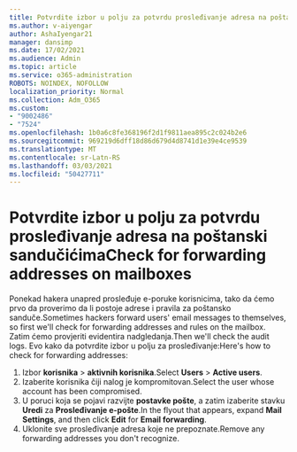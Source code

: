 ```yaml
---
title: Potvrdite izbor u polju za potvrdu prosleđivanje adresa na poštanski sandučićima
ms.author: v-aiyengar
author: AshaIyengar21
manager: dansimp
ms.date: 17/02/2021
ms.audience: Admin
ms.topic: article
ms.service: o365-administration
ROBOTS: NOINDEX, NOFOLLOW
localization_priority: Normal
ms.collection: Adm_O365
ms.custom:
- "9002486"
- "7524"
ms.openlocfilehash: 1b0a6c8fe368196f2d1f9811aea895c2c024b2e6
ms.sourcegitcommit: 969219d6dff18d86d679d4d8741d1e39e4ce9539
ms.translationtype: MT
ms.contentlocale: sr-Latn-RS
ms.lasthandoff: 03/03/2021
ms.locfileid: "50427711"
---
```

# <a name="check-for-forwarding-addresses-on-mailboxes"></a><span data-ttu-id="015ba-102">Potvrdite izbor u polju za potvrdu prosleđivanje adresa na poštanski sandučićima</span><span class="sxs-lookup"><span data-stu-id="015ba-102">Check for forwarding addresses on mailboxes</span></span>

<span data-ttu-id="015ba-103">Ponekad hakera unapred prosleđuje e-poruke korisnicima, tako da ćemo prvo da proverimo da li postoje adrese i pravila za poštansko sanduče.</span><span class="sxs-lookup"><span data-stu-id="015ba-103">Sometimes hackers forward users' email messages to themselves, so first we'll check for forwarding addresses and rules on the mailbox.</span></span> <span data-ttu-id="015ba-104">Zatim ćemo provjeriti evidentira nadgledanja.</span><span class="sxs-lookup"><span data-stu-id="015ba-104">Then we'll check the audit logs.</span></span> <span data-ttu-id="015ba-105">Evo kako da potvrdite izbor u polju za prosleđivanje:</span><span class="sxs-lookup"><span data-stu-id="015ba-105">Here's how to check for forwarding addresses:</span></span>

1. <span data-ttu-id="015ba-106">Izbor **korisnika**  >  **aktivnih korisnika**.</span><span class="sxs-lookup"><span data-stu-id="015ba-106">Select **Users** > **Active users**.</span></span>
1. <span data-ttu-id="015ba-107">Izaberite korisnika čiji nalog je kompromitovan.</span><span class="sxs-lookup"><span data-stu-id="015ba-107">Select the user whose account has been compromised.</span></span>
1. <span data-ttu-id="015ba-108">U poruci koja se pojavi razvijte **postavke pošte**, a zatim izaberite stavku **Uredi** za **Prosleđivanje e-pošte**.</span><span class="sxs-lookup"><span data-stu-id="015ba-108">In the flyout that appears, expand **Mail Settings**, and then click **Edit** for **Email forwarding**.</span></span>
1. <span data-ttu-id="015ba-109">Uklonite sve prosleđivanje adresa koje ne prepoznate.</span><span class="sxs-lookup"><span data-stu-id="015ba-109">Remove any forwarding addresses you don't recognize.</span></span>